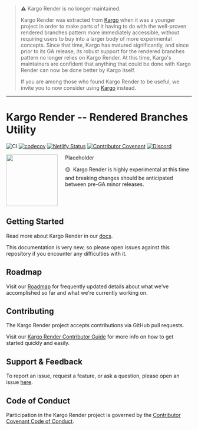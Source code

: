 > ⚠️ Kargo Render is no longer maintained.
>
> Kargo Render was extracted from [Kargo](https://github.com/akuity/kargo)
> when it was a younger project in order to make parts of it having to do with
> the well-proven rendered branches pattern more immediately accessible, without
> requiring users to buy into a larger body of more experimental concepts. Since
> that time, Kargo has matured significantly, and since prior to its GA release,
> its robust support for the rendered branches pattern no longer relies on Kargo
> Render. At this time, Kargo's maintainers are confident that anything that
> could be done with Kargo Render can now be done better by Kargo itself.
>
> If you are among those who found Kargo Render to be useful, we invite you to
> now consider using [Kargo](https://github.com/akuity/kargo) instead.

---

# Kargo Render -- Rendered Branches Utility

![CI](https://github.com/akuity/kargo-render/actions/workflows/ci.yaml/badge.svg)
[![codecov](https://codecov.io/gh/akuity/kargo-render/branch/main/graph/badge.svg?token=MRKMA584M9)](https://codecov.io/gh/akuity/kargo-render)
[![Netlify Status](https://api.netlify.com/api/v1/badges/f5d7d99b-ca3a-4477-a10b-67fb7a8328a9/deploy-status)](https://app.netlify.com/sites/docs-kargo-render-akuity-io/deploys)
[![Contributor Covenant](https://img.shields.io/badge/Contributor%20Covenant-2.1-4baaaa.svg)](CODE_OF_CONDUCT.md)
[![Discord](https://img.shields.io/discord/1138942074998235187?logo=discord&logoColor=ffffff&label=discord
)](http://akuity.community)

<img width="140" align="left" src="kargo-logo.png" style="margin-right: 20px"/>

Placeholder

🟡&nbsp;&nbsp;Kargo Render is highly experimental at this time and breaking
changes should be anticipated between pre-GA minor releases.

<br clear="left"/>

## Getting Started

Read more about Kargo Render in our [docs](https://kargo-render.akuity.io).

This documentation is very new, so please open issues against this repository if
you encounter any difficulties with it.

## Roadmap

Visit our [Roadmap](https://kargo-render.akuity.io/roadmap) for frequently
updated details about what we've accomplished so far and what we're currently
working on.

## Contributing

The Kargo Render project accepts contributions via GitHub pull requests.

Visit our
[Kargo Render Contributor Guide](https://kargo-render.akuity.io/contributor-guide/)
for more info on how to get started quickly and easily.

## Support & Feedback

To report an issue, request a feature, or ask a question, please open an issue
[here](https://github.com/akuity/kargo-render/issues).

## Code of Conduct

Participation in the Kargo Render project is governed by the
[Contributor Covenant Code of Conduct](https://kargo-render.akuity.io/contributor-guide/code-of-conduct/).
